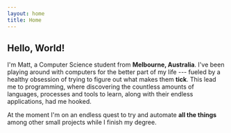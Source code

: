 ```yaml
---
layout: home
title: Home
---
```


## Hello, World!
I'm Matt, a Computer Science student from **Melbourne, Australia**. I've been playing around with computers for the better part of my life --- fueled by a healthy obsession of trying to figure out what makes them **tick**. This lead me to programming, where discovering the countless amounts of languages, processes and tools to learn, along with their endless applications, had me hooked.

At the moment I'm on an endless quest to try and automate **all the things** among other small projects while I finish my degree.
